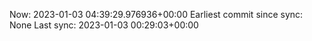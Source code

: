 Now: 2023-01-03 04:39:29.976936+00:00 Earliest commit since sync: None Last sync: 2023-01-03 00:29:03+00:00
